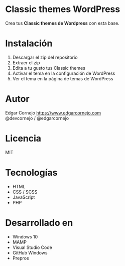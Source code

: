 # Classic themes WordPress

Crea tus **Classic themes de Wordpress** con esta base.

# Instalación

1. Descargar el zip del repositorio
2. Extraer el zip
3. Edita a tu gusto tus Classic themes
4. Activar el tema en la configuración de WordPress
5. Ver el tema en la página de temas de WordPress

# Autor

Edgar Cornejo
https://www.edgarcornejo.com   
@devcornejo / @edgarcornejo

# Licencia

MIT

# Tecnologías

- HTML
- CSS / SCSS
- JavaScript
- PHP

# Desarrollado en

- Windows 10
- MAMP
- Visual Studio Code
- GitHub Windows
- Prepros